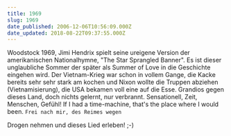 ```yaml
---
title: 1969
slug: 1969
date_published: 2006-12-06T10:56:09.000Z
date_updated: 2018-08-22T09:37:55.000Z
---
```


Woodstock 1969, Jimi Hendrix spielt seine ureigene Version der amerikanischen Nationalhymne, "The Star Sprangled Banner". Es ist dieser unglaubliche Sommer der später als Summer of Love in die Geschichte eingehen wird. Der Vietnam-Krieg war schon in vollem Gange, die Kacke bereits sehr sehr stark am kochen und Nixon wollte die Truppen abziehen (Vietnamisierung), die USA bekamen voll eine auf die Esse. Grandios gegen dieses Land, doch nichts gelernt, nur verbrannt.
Sensationell, Zeit, Menschen, Gefühl!
If I had a time-machine, that's the place where I would been.
`Frei nach mir, des Reimes wegen`

Drogen nehmen und dieses Lied erleben! ;-)
